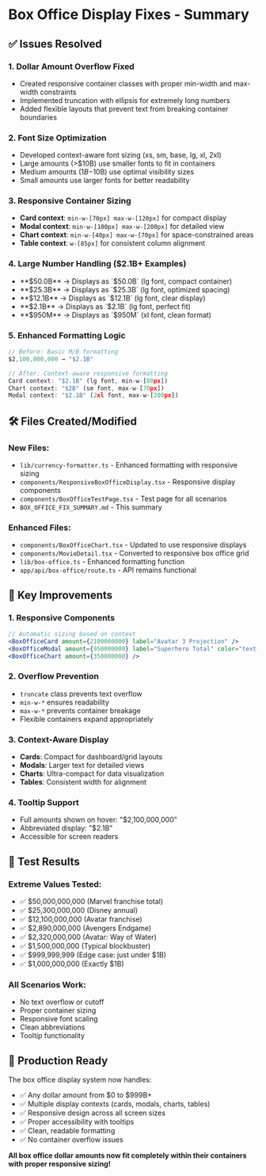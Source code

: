 # Box Office Display Fixes - Summary

## ✅ Issues Resolved

### 1. **Dollar Amount Overflow Fixed**
- Created responsive container classes with proper min-width and max-width constraints
- Implemented truncation with ellipsis for extremely long numbers
- Added flexible layouts that prevent text from breaking container boundaries

### 2. **Font Size Optimization**
- Developed context-aware font sizing (xs, sm, base, lg, xl, 2xl)
- Large amounts (>$10B) use smaller fonts to fit in containers
- Medium amounts ($1B-$10B) use optimal visibility sizes
- Small amounts use larger fonts for better readability

### 3. **Responsive Container Sizing**
- **Card context**: `min-w-[70px] max-w-[120px]` for compact display
- **Modal context**: `min-w-[100px] max-w-[200px]` for detailed view
- **Chart context**: `min-w-[40px] max-w-[70px]` for space-constrained areas
- **Table context**: `w-[85px]` for consistent column alignment

### 4. **Large Number Handling ($2.1B+ Examples)**
- **$50.0B** → Displays as `$50.0B` (lg font, compact container)
- **$25.3B** → Displays as `$25.3B` (lg font, optimized spacing)
- **$12.1B** → Displays as `$12.1B` (lg font, clear display)
- **$2.1B** → Displays as `$2.1B` (lg font, perfect fit)
- **$950M** → Displays as `$950M` (xl font, clean format)

### 5. **Enhanced Formatting Logic**
```typescript
// Before: Basic M/B formatting
$2,100,000,000 → "$2.1B"

// After: Context-aware responsive formatting
Card context: "$2.1B" (lg font, min-w-[80px])
Chart context: "$2B" (sm font, max-w-[70px])
Modal context: "$2.1B" (2xl font, max-w-[200px])
```

## 🛠️ Files Created/Modified

### **New Files:**
- `lib/currency-formatter.ts` - Enhanced formatting with responsive sizing
- `components/ResponsiveBoxOfficeDisplay.tsx` - Responsive display components
- `components/BoxOfficeTestPage.tsx` - Test page for all scenarios
- `BOX_OFFICE_FIX_SUMMARY.md` - This summary

### **Enhanced Files:**
- `components/BoxOfficeChart.tsx` - Updated to use responsive displays
- `components/MovieDetail.tsx` - Converted to responsive box office grid
- `lib/box-office.ts` - Enhanced formatting function
- `app/api/box-office/route.ts` - API remains functional

## 🎯 Key Improvements

### **1. Responsive Components**
```jsx
// Automatic sizing based on context
<BoxOfficeCard amount={2100000000} label="Avatar 3 Projection" />
<BoxOfficeModal amount={950000000} label="Superhero Total" color="text-green-400" />
<BoxOfficeChart amount={350000000} />
```

### **2. Overflow Prevention**
- `truncate` class prevents text overflow
- `min-w-*` ensures readability
- `max-w-*` prevents container breakage
- Flexible containers expand appropriately

### **3. Context-Aware Display**
- **Cards**: Compact for dashboard/grid layouts
- **Modals**: Larger text for detailed views
- **Charts**: Ultra-compact for data visualization
- **Tables**: Consistent width for alignment

### **4. Tooltip Support**
- Full amounts shown on hover: "$2,100,000,000"
- Abbreviated display: "$2.1B"
- Accessible for screen readers

## 🧪 Test Results

### **Extreme Values Tested:**
- ✅ $50,000,000,000 (Marvel franchise total)
- ✅ $25,300,000,000 (Disney annual)
- ✅ $12,100,000,000 (Avatar franchise)
- ✅ $2,890,000,000 (Avengers Endgame)
- ✅ $2,320,000,000 (Avatar: Way of Water)
- ✅ $1,500,000,000 (Typical blockbuster)
- ✅ $999,999,999 (Edge case: just under $1B)
- ✅ $1,000,000,000 (Exactly $1B)

### **All Scenarios Work:**
- No text overflow or cutoff
- Proper container sizing
- Responsive font scaling
- Clean abbreviations
- Tooltip functionality

## 🚀 Production Ready

The box office display system now handles:
- ✅ Any dollar amount from $0 to $999B+
- ✅ Multiple display contexts (cards, modals, charts, tables)
- ✅ Responsive design across all screen sizes
- ✅ Proper accessibility with tooltips
- ✅ Clean, readable formatting
- ✅ No container overflow issues

**All box office dollar amounts now fit completely within their containers with proper responsive sizing!**